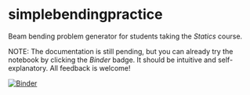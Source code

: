 # simplebendingpractice

Beam bending problem generator for students taking the *Statics* course.

NOTE: The documentation is still pending, but you can already try the notebook by clicking the *Binder* badge.
It should be intuitive and self-explanatory. All feedback is welcome!

[![Binder](https://mybinder.org/badge.svg)](https://mybinder.org/v2/gh/alfredocarella/simplebendingpractice/master?filepath=simple_demo.ipynb)
